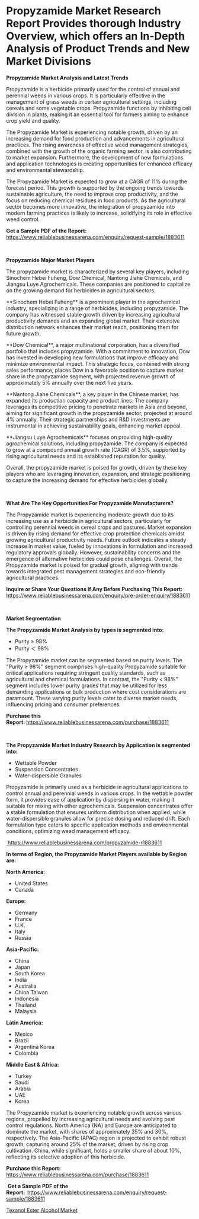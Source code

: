 <p><h1>Propyzamide Market Research Report Provides thorough Industry Overview, which offers an In-Depth Analysis of Product Trends and New Market Divisions</h1></p><p><strong>Propyzamide Market Analysis and Latest Trends</strong></p>
<p><p>Propyzamide is a herbicide primarily used for the control of annual and perennial weeds in various crops. It is particularly effective in the management of grass weeds in certain agricultural settings, including cereals and some vegetable crops. Propyzamide functions by inhibiting cell division in plants, making it an essential tool for farmers aiming to enhance crop yield and quality.</p><p>The Propyzamide Market is experiencing notable growth, driven by an increasing demand for food production and advancements in agricultural practices. The rising awareness of effective weed management strategies, combined with the growth of the organic farming sector, is also contributing to market expansion. Furthermore, the development of new formulations and application technologies is creating opportunities for enhanced efficacy and environmental stewardship.</p><p>The Propyzamide Market is expected to grow at a CAGR of 11% during the forecast period. This growth is supported by the ongoing trends towards sustainable agriculture, the need to improve crop productivity, and the focus on reducing chemical residues in food products. As the agricultural sector becomes more innovative, the integration of propyzamide into modern farming practices is likely to increase, solidifying its role in effective weed control.</p></p>
<p><strong>Get a Sample PDF of the Report:&nbsp;</strong> <a href="https://www.reliablebusinessarena.com/enquiry/request-sample/1883611?utm_campaign=2033&utm_medium=2&utm_source=Github&utm_content=ia&utm_term=02042025&utm_id=propyzamide">https://www.reliablebusinessarena.com/enquiry/request-sample/1883611</a></p>
<p>&nbsp;</p>
<p><strong>Propyzamide Major Market Players</strong></p>
<p><p>The propyzamide market is characterized by several key players, including Sinochem Hebei Fuheng, Dow Chemical, Nantong Jiahe Chemicals, and Jiangsu Luye Agrochemicals. These companies are positioned to capitalize on the growing demand for herbicides in agricultural sectors.</p><p>**Sinochem Hebei Fuheng** is a prominent player in the agrochemical industry, specializing in a range of herbicides, including propyzamide. The company has witnessed stable growth driven by increasing agricultural productivity demands and an expanding global market. Their extensive distribution network enhances their market reach, positioning them for future growth.</p><p>**Dow Chemical**, a major multinational corporation, has a diversified portfolio that includes propyzamide. With a commitment to innovation, Dow has invested in developing new formulations that improve efficacy and minimize environmental impact. This strategic focus, combined with strong sales performance, places Dow in a favorable position to capture market share in the propyzamide segment, with projected revenue growth of approximately 5% annually over the next five years.</p><p>**Nantong Jiahe Chemicals**, a key player in the Chinese market, has expanded its production capacity and product lines. The company leverages its competitive pricing to penetrate markets in Asia and beyond, aiming for significant growth in the propyzamide sector, projected at around 4% annually. Their strategic partnerships and R&D investments are instrumental in achieving sustainability goals, enhancing market appeal.</p><p>**Jiangsu Luye Agrochemicals** focuses on providing high-quality agrochemical solutions, including propyzamide. The company is expected to grow at a compound annual growth rate (CAGR) of 3.5%, supported by rising agricultural needs and its established reputation for quality.</p><p>Overall, the propyzamide market is poised for growth, driven by these key players who are leveraging innovation, expansion, and strategic positioning to capture the increasing demand for effective herbicides globally.</p></p>
<p>&nbsp;</p>
<p><strong>What Are The Key Opportunities For Propyzamide Manufacturers?</strong></p>
<p><p>The Propyzamide market is experiencing moderate growth due to its increasing use as a herbicide in agricultural sectors, particularly for controlling perennial weeds in cereal crops and pastures. Market expansion is driven by rising demand for effective crop protection chemicals amidst growing agricultural productivity needs. Future outlook indicates a steady increase in market value, fueled by innovations in formulation and increased regulatory approvals globally. However, sustainability concerns and the emergence of alternative herbicides could pose challenges. Overall, the Propyzamide market is poised for gradual growth, aligning with trends towards integrated pest management strategies and eco-friendly agricultural practices.</p></p>
<p><strong>Inquire or Share Your Questions If Any Before Purchasing This Report:</strong> <a href="https://www.reliablebusinessarena.com/enquiry/pre-order-enquiry/1883611?utm_campaign=2033&utm_medium=2&utm_source=Github&utm_content=ia&utm_term=02042025&utm_id=propyzamide">https://www.reliablebusinessarena.com/enquiry/pre-order-enquiry/1883611</a></p>
<p>&nbsp;</p>
<p><strong>Market Segmentation</strong></p>
<p><strong>The Propyzamide Market Analysis by types is segmented into:</strong></p>
<p><ul><li>Purity ≥ 98%</li><li>Purity ＜ 98%</li></ul></p>
<p><p>The Propyzamide market can be segmented based on purity levels. The "Purity ≥ 98%" segment comprises high-quality Propyzamide suitable for critical applications requiring stringent quality standards, such as agricultural and chemical formulations. In contrast, the "Purity < 98%" segment includes lower purity grades that may be utilized for less demanding applications or bulk production where cost considerations are paramount. These varying purity levels cater to diverse market needs, influencing pricing and consumer preferences.</p></p>
<p><strong>Purchase this Report:&nbsp;</strong><a href="https://www.reliablebusinessarena.com/purchase/1883611?utm_campaign=2033&utm_medium=2&utm_source=Github&utm_content=ia&utm_term=02042025&utm_id=propyzamide">https://www.reliablebusinessarena.com/purchase/1883611</a></p>
<p>&nbsp;</p>
<p><strong>The Propyzamide Market Industry Research by Application is segmented into:</strong></p>
<p><ul><li>Wettable Powder</li><li>Suspension Concentrates</li><li>Water-dispersible Granules</li></ul></p>
<p><p>Propyzamide is primarily used as a herbicide in agricultural applications to control annual and perennial weeds in various crops. In the wettable powder form, it provides ease of application by dispersing in water, making it suitable for mixing with other agrochemicals. Suspension concentrates offer a stable formulation that ensures uniform distribution when applied, while water-dispersible granules allow for precise dosing and reduced drift. Each formulation type caters to specific application methods and environmental conditions, optimizing weed management efficacy.</p></p>
<p><a href="https://www.reliablebusinessarena.com/propyzamide-r1883611?utm_campaign=2033&utm_medium=2&utm_source=Github&utm_content=ia&utm_term=02042025&utm_id=propyzamide">&nbsp;https://www.reliablebusinessarena.com/propyzamide-r1883611</a></p>
<p><strong>In terms of Region, the Propyzamide Market Players available by Region are:</strong></p>
<p>
    <p> <strong> North America: </strong>
        <ul>
            <li>United States</li>
            <li>Canada</li>
        </ul>
        </p> 
    <p> <strong> Europe: </strong>
        <ul>
            <li>Germany</li>
            <li>France</li>
            <li>U.K.</li>
            <li>Italy</li>
            <li>Russia</li>
        </ul>
        </p> 
    <p> <strong> Asia-Pacific: </strong>
        <ul>
            <li>China</li>
            <li>Japan</li>
            <li>South Korea</li>
            <li>India</li>
            <li>Australia</li>
            <li>China Taiwan</li>
            <li>Indonesia</li>
            <li>Thailand</li>
            <li>Malaysia</li>
        </ul>
        </p> 
    <p> <strong> Latin America: </strong>
        <ul>
            <li>Mexico</li>
            <li>Brazil</li>
            <li>Argentina Korea</li>
            <li>Colombia</li>
        </ul>
        </p> 
    <p> <strong> Middle East & Africa: </strong>
        <ul>
            <li>Turkey</li>
            <li>Saudi</li>
            <li>Arabia</li>
            <li>UAE</li>
            <li>Korea</li>
        </ul>
    </p>
    </p>
<p><p>The Propyzamide market is experiencing notable growth across various regions, propelled by increasing agricultural needs and evolving pest control regulations. North America (NA) and Europe are anticipated to dominate the market, with shares of approximately 35% and 30%, respectively. The Asia-Pacific (APAC) region is projected to exhibit robust growth, capturing around 25% of the market, driven by rising crop cultivation. China, while significant, holds a smaller share of about 10%, reflecting its selective adoption of this herbicide.</p></p>
<p><strong>Purchase this Report: </strong><a href="https://www.reliablebusinessarena.com/purchase/1883611?utm_campaign=2033&utm_medium=2&utm_source=Github&utm_content=ia&utm_term=02042025&utm_id=propyzamide">https://www.reliablebusinessarena.com/purchase/1883611</a></p>
<p>&nbsp;<strong>Get a Sample PDF of the Report:&nbsp;&nbsp;</strong><a href="https://www.reliablebusinessarena.com/enquiry/request-sample/1883611?utm_campaign=2033&utm_medium=2&utm_source=Github&utm_content=ia&utm_term=02042025&utm_id=propyzamide">https://www.reliablebusinessarena.com/enquiry/request-sample/1883611</a></p>
<p><strong></strong></p>
<p><p><a href="https://github.com/mahnoor2003/Market-Research-Report-List-7/blob/main/texanol-ester-alcohol-market.md?utm_campaign=2033&utm_medium=2&utm_source=Github&utm_content=ia&utm_term=02042025&utm_id=propyzamide">Texanol Ester Alcohol Market</a></p></p>